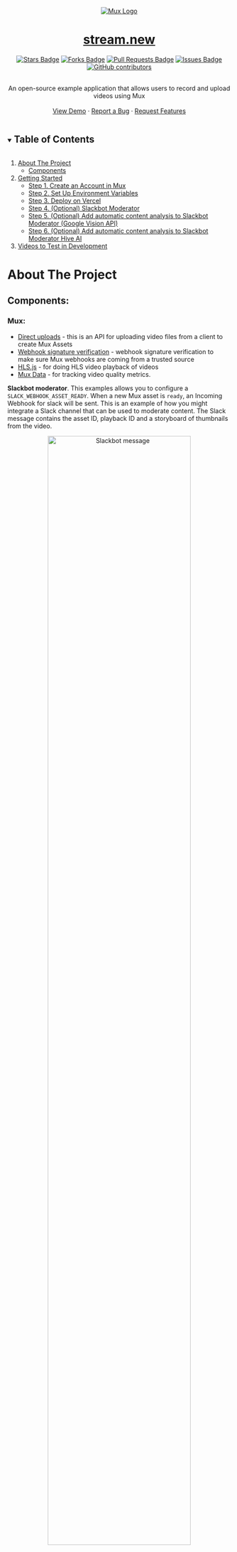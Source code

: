 <p align="center">
  <a href="https://mux.com/">
    <img src="https://avatars.githubusercontent.com/u/16199997?s=200&v=4" alt="Mux Logo">
    <h1 align="center">stream.new</h1>
  </a>
</p>
<div align="center">
    <a href="https://github.com/muxinc/stream.new/stargazers"><img src="https://img.shields.io/github/stars/muxinc/stream.new" alt="Stars Badge"/></a>
    <a href="https://github.com/muxinc/stream.new/network/members"><img src="https://img.shields.io/github/forks/muxinc/stream.new" alt="Forks Badge"/></a>
    <a href="https://github.com/muxinc/stream.new/pulls"><img src="https://img.shields.io/github/issues-pr/muxinc/stream.new" alt="Pull Requests Badge"/></a>
    <a href="https://github.com/muxinc/stream.new/issues"><img src="https://img.shields.io/github/issues/muxinc/stream.new" alt="Issues Badge"/></a>
    <a href="https://github.com/muxinc/stream.new/graphs/contributors"><img alt="GitHub contributors" src="https://img.shields.io/github/contributors/muxinc/stream.new?color=2b9348"></a>
</div>
<br />
<p align="center">
    An open-source example application that allows users to record and upload videos using Mux
    <br />
    <br />
    <a href="https://stream.new/">View Demo</a>
    ·
    <a href="https://github.com/muxinc/stream.new/issues">Report a Bug</a>
    ·
    <a href="https://github.com/muxinc/stream.new/issues">Request Features</a>
</p>

<!-- TABLE OF CONTENTS -->
<details open="open">
  <summary><h2 style="display: inline-block">Table of Contents</h2></summary>
  <ol>
    <li>
      <a href="#about-the-project">About The Project</a>
      <ul>
        <li>
          <a href="#components">Components</a>
        </li>
      </ul>
    </li>
    <li>
      <a href="#getting-started">Getting Started</a>
      <ul>
        <li><a href="#step-1-create-an-account-in-mux">Step 1. Create an Account in Mux</a></li>
        <li><a href="#step-2-set-up-environment-variables">Step 2. Set Up Environment Variables</a></li>
        <li><a href="#step-3-deploy-on-vercel">Step 3. Deploy on Vercel</a></li>
        <li><a href="#step-4-optional-slackbot-moderator">Step 4. (Optional) Slackbot Moderator</a></li>
        <li><a 
        href="#step-5-optional-add-automatic-content-analysis-to-slackbot-moderator-google-vision-api"
        >Step 5. (Optional) Add automatic content analysis to Slackbot Moderator (Google Vision API)</a></li>
        <li><a 
        href="#step-6-optional-add-automatic-content-analysis-to-slackbot-moderator-hive-ai"
        >Step 6. (Optional) Add automatic content analysis to Slackbot Moderator Hive AI</a></li>
      </ul>
    </li>
    <li><a href="#videos-to-test-in-development">Videos to Test in Development</a></li>
  </ol>
</details>

<!-- ABOUT THE PROJECT -->

# About The Project

## Components:

### Mux:

- [Direct uploads](https://docs.mux.com/docs/direct-upload) - this is an API for uploading video files from a client to create Mux Assets
- [Webhook signature verification](https://docs.mux.com/docs/webhook-security) - webhook signature verification to make sure Mux webhooks are coming from a trusted source
- [HLS.js](https://github.com/video-dev/hls.js/) - for doing HLS video playback of videos
- [Mux Data](https://docs.mux.com/docs/data) - for tracking video quality metrics.

**Slackbot moderator**. This examples allows you to configure a `SLACK_WEBHOOK_ASSET_READY`. When a new Mux asset is `ready`, an Incoming Webhook for slack will be sent. This is an example of how you might integrate a Slack channel that can be used to moderate content. The Slack message contains the asset ID, playback ID and a storyboard of thumbnails from the video.

<div align="center">
  <img src="images/slackbot-moderator.png" width="80%" alt="Slackbot message"></img>
</div>

### NextJS:

- [SWR](https://swr.now.sh/) — dynamically changing the `refreshInterval` depending on if the client should be polling for updates or not
- [`/pages/api`](pages/api) routes — a couple endpoints for making authenticated requests to the Mux API.
- Dynamic routes using [`getStaticPaths` and `fallback: true`](https://nextjs.org/docs/basic-features/data-fetching#getstaticpaths-static-generation), as well as dynamic API routes.

This app was created with the [NextJS `with-mux-video` example](https://github.com/vercel/next.js/tree/canary/examples/with-mux-video) as a starting point.

<!-- GETTING STARTED -->

# Getting Started
## Step 1. Create an account in Mux

All you need to set this up is a [Mux account](https://mux.com). You can sign up for free and pricing is pay-as-you-go. There are no upfront charges, you get billed monthly only for what you use.

Without entering a credit card on your Mux account all videos are in “test mode” which means they are watermarked and clipped to 10 seconds. If you enter a credit card all limitations are lifted and you get \$20 of free credit. The free credit should be plenty for you to test out and play around with everything before you are charged.

## Step 2. Set up environment variables

Copy the `.env.local.example` file in this directory to `.env.local` (which will be ignored by Git):

```bash
cp .env.local.example .env.local
```

Then, go to the [settings page](https://dashboard.mux.com/settings/access-tokens) in your Mux dashboard, get a new **API Access Token** that allows for "Full Access" against Mux Video and set each variable in `.env.local`:

- `MUX_TOKEN_ID` should be the `TOKEN ID` of your new token
- `MUX_TOKEN_SECRET` should be `TOKEN SECRET`
- `MUX_WEBHOOK_SIGNATURE_SECRET` (optional) - the webhook signing secret if you set up webhooks (see below)
- `SLACK_WEBHOOK_ASSET_READY` (optional) - the slack webhook URL that will be used for the **Slackbot moderator** feature (see below)
- `SLACK_MODERATOR_PASSWORD` (optional) - this is the password when you want to take actions from the **Slackbot moderator** feature (see below)
- `NEXT_PUBLIC_MUX_ENV_KEY` (optional) - this is the mux environment key for Mux Data integration

## Step 3. Deploy on Vercel

You can deploy this app to the cloud with [Vercel](https://vercel.com/import?filter=next.js&utm_source=github&utm_medium=readme&utm_campaign=next-example) ([Documentation](https://nextjs.org/docs/deployment)).

To deploy on Vercel, you need to set the environment variables using [Vercel CLI](https://vercel.com/download) ([Documentation](https://vercel.com/docs/cli#commands/secrets)).

Install the [Vercel CLI](https://vercel.com/download), log in to your account from the CLI, and run the following commands to add the environment variables. Replace the values with the corresponding strings in `.env.local`:

```bash
vercel secrets add stream_new_token_id <MUX_TOKEN_ID>
vercel secrets add stream_new_token_secret <MUX_TOKEN_SECRET>
```

Then push the project to GitHub/GitLab/Bitbucket and [import to Vercel](https://vercel.com/import?filter=next.js&utm_source=github&utm_medium=readme&utm_campaign=next-example) to deploy.

## Step 4 (optional) Slackbot Moderator

<div align="center">
  <img src="images/slackbot-moderator.png" width="80%" alt="Slackbot message"></img>
</div>

This application uses a slackbot to send message to a slack channel every time a new asset is ready for playback. This requires a few steps for setup.

First, login to your Mux dashboard and in the left sidebar navigation find Settings > Webhooks. Create a new webhook and makes sure you are creating a webhook for the environment that matches the access token that you are using.

<div align="center">
  <img src="images/mux-webhook-create.png" width="80%" alt="Mux Webhook Create"></img>
</div>

For local development you may want to use a tool [like ngrok](https://ngrok.com/) to receive webhooks on localhost. The route for the webhook handler is `/api/webhooks/mux` (defined in this NextJS app under `./pages/api/webhooks/mux`).

Create a Slack 'Incoming Webhook'. Configure the channel you want to post to, the icon, etc.

<div align="center">
  <img src="images/incoming-webhook.png" width="80%" alt="Slack Incoming Webhook"></img>
</div>

When you're done with this, you should have a slack webhook URL that looks something like `https://hooks.slack.com/services/...`.

Set the optional environment variables either directly in the vercel UI or by updating `vercel.json` and setting them as secrets for your organization. The optional environment variables are:

- `MUX_WEBHOOK_SIGNATURE_SECRET` - This is a security mechanism that checks the webhook signature header when the request hits your server so that your server can verify that the webhook came from Mux. Read more about [webhook signature verification](https://docs.mux.com/docs/webhook-security). Note that in `./pages/api/webhooks/mux` the code will only verify the signature if you have set a signature secret variable, so this step is optional.
- `SLACK_WEBHOOK_ASSET_READY` - This is the `https://hooks.slack.com/services/....` URL when you created the Slack Incoming Webhook.
- `SLACK_MODERATOR_PASSWORD` - This is the password that will be used to authorize deleting assets from the slack moderator (The button with the red text "DELETE (cannot be undone)")
- `NEXT_PUBLIC_MUX_ENV_KEY` - This is the env key to use with [Mux Data](https://docs.mux.com/docs/data). Note this is different than your API key and this environment key can be found on your [environment page in the Mux dashboard](https://dashboard.mux.com/environments)
- `TELEMETRY_ENDPOINT` - This is an endpoint where instrumented telemetry data is sent. As of this update, the only place we collect/send telemetry data is around upload performance in order to test different configurations of [UpChunk](https://github.com/muxinc/upchunk), but there may be more in the future.

After all of this is set up the flow will be:

1. Asset is uploaded
1. Mux sends a webhook to your server (NextJS API function)
1. (optional) Your server verifies the webhook signature
1. If the webhook matches `video.asset.ready` then your server will post a message to your slack channel that has the Mux Asset ID, the Mux Playback ID, and a thumbnail of the video.

## Step 5 (optional) Add automatic content analysis to Slackbot Moderator (Google Vision API)

stream.new can automatically moderate content with the help of Google's [Cloud vision API](https://cloud.google.com/vision).

Follow these steps to help moderate uploaded content:

- `GOOGLE_APPLICATION_CREDENTIALS` - This is a base64 encoded JSON representation of your Google service account credentials. Follow instructions below.

1. First, you will need to set up a google developer account at [cloud.google.com](https://cloud.google.com/).
1. Create a project
1. Create a service account for your project and enable the "Cloud Vision API" for your project

Export a Google Service Account authentication file in JSON format. If you have a file that is like this:

`service_account.json`

```
{
  "type": "service_account",
  "project_id": "",
  "private_key_id": "",
  "private_key": "-----BEGIN PRIVATE KEY-----\",
  "client_email": "",
  "client_id": "",
  "auth_uri": "",
  "token_uri": "",
  "auth_provider_x509_cert_url": "",
  "client_x509_cert_url": ""
}
```

Get the base64 encoded string of this JSON file like so:

```
cat service-account.json | base64
```

^ This command will output one long string. This string is what you will use for the ENV var `GOOGLE_APPLICATION_CREDENTIALS`.

When the Slackbot Moderator message gets posted to slack, it will now include a "Moderation score (Google)" with 2 dimensions:

* `"adult"`
* `"suggestive"`
* `"violent"`

Each dimension will have a score from 1-5. You should interpret these scores in terms of likelihood that the video contains this type of content. This
is based on Google Vision's [Likelihood score](https://cloud.google.com/vision/docs/reference/rpc/google.cloud.vision.v1#google.cloud.vision.v1.Likelihood)

* `1`: very unlikely
* `2`: unlikely
* `3`: possible
* `4`: likely
* `5`: very likely



<div align="center">
  <img src="images/moderation-score-slack.png" width="80%" alt="Slackbot Moderation Message"></img>
</div>



## Step 6 (optional) Add automatic content analysis to Slackbot Moderator ([Hive AI](https://thehive.ai/))

stream.new can automatically moderate content with the help of [Hive AI](https://thehive.ai/).

Follow these steps to help moderate uploaded content:

- `HIVE_AI_KEY` - This is a base64 encoded JSON representation of your Google service account credentials. Follow instructions below.

1. First, you will need to set up an account at [thehive.ai](https://thehive.ai/).
1. Create a project
1. Get the API key for your prject

When the Slackbot Moderator message gets posted to slack, it will now include a section titled "Moderation score (hive)" with 2 dimensions:

* `"adult"`
* `"suggestive"`

Each dimension will have a score from 0-1 with a precision of 6 decimal places. These numbers come from the "Classification API" that Hive AI provides. [Details here](https://docs.thehive.ai/reference#classification).

<div align="center">
  <img src="images/moderation-score-slack.png" width="80%" alt="Slackbot Moderation Message"></img>
</div>

# Hidden playback features via query params:

- `time`: will start the video at a specific timestamp in seconds, for example `?time=10` will start at 10 seconds [like this](https://stream.new/v/XQDCNm01ZPyGg81GzK4mQfL7fxFoqP8uo?time=10)
- `color`: a hex value *without* the `#` character will theme the Mux Player with the primaryColor. It's important to omit the `#` for example `?color=f97316` [like this](https://stream.new/v/XQDCNm01ZPyGg81GzK4mQfL7fxFoqP8uo?color=f97316)

# Videos to test in development:

When developing, if you make any changes to the video player, make sure it works and looks good with videos of various dimensions:

Horizontal

- http://localhost:3000/v/Hi6we01h00uVvZc00GzvVXZW8C02Y8QC8OX7

Vertical

- http://localhost:3000/v/UNDUU7tU7vYt02CRMDTlZd1qKjvk41LN6yI5LbHgtxo8

Super vertical

- http://localhost:3000/v/seK501Bf00kyqSnGdMwQFi3lgqgdoS00qm5PAiV7Yjf2ew

Also be sure to check: Safari, Mobile Safari, Chrome, Firefox because they all behave a little differently.

